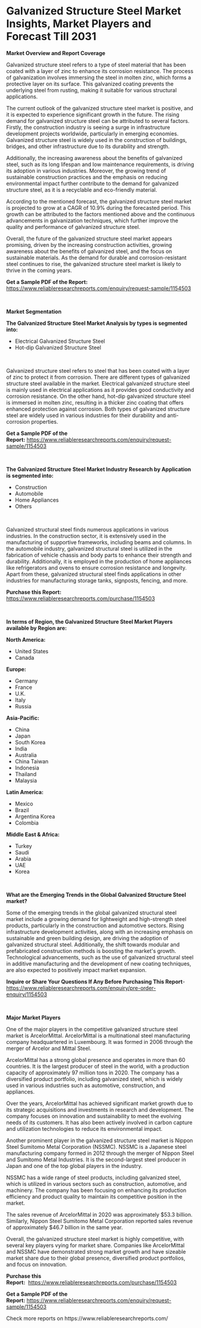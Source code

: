 <p><h1>Galvanized Structure Steel Market Insights, Market Players and Forecast Till 2031</h1></p><p><strong>Market Overview and Report Coverage</strong></p>
<p><p>Galvanized structure steel refers to a type of steel material that has been coated with a layer of zinc to enhance its corrosion resistance. The process of galvanization involves immersing the steel in molten zinc, which forms a protective layer on its surface. This galvanized coating prevents the underlying steel from rusting, making it suitable for various structural applications.</p><p>The current outlook of the galvanized structure steel market is positive, and it is expected to experience significant growth in the future. The rising demand for galvanized structure steel can be attributed to several factors. Firstly, the construction industry is seeing a surge in infrastructure development projects worldwide, particularly in emerging economies. Galvanized structure steel is widely used in the construction of buildings, bridges, and other infrastructure due to its durability and strength.</p><p>Additionally, the increasing awareness about the benefits of galvanized steel, such as its long lifespan and low maintenance requirements, is driving its adoption in various industries. Moreover, the growing trend of sustainable construction practices and the emphasis on reducing environmental impact further contribute to the demand for galvanized structure steel, as it is a recyclable and eco-friendly material.</p><p>According to the mentioned forecast, the galvanized structure steel market is projected to grow at a CAGR of 10.9% during the forecasted period. This growth can be attributed to the factors mentioned above and the continuous advancements in galvanization techniques, which further improve the quality and performance of galvanized structure steel.</p><p>Overall, the future of the galvanized structure steel market appears promising, driven by the increasing construction activities, growing awareness about the benefits of galvanized steel, and the focus on sustainable materials. As the demand for durable and corrosion-resistant steel continues to rise, the galvanized structure steel market is likely to thrive in the coming years.</p></p>
<p><strong>Get a Sample PDF of the Report:</strong> <a href="https://www.reliableresearchreports.com/enquiry/request-sample/1154503">https://www.reliableresearchreports.com/enquiry/request-sample/1154503</a></p>
<p>&nbsp;</p>
<p><strong>Market Segmentation</strong></p>
<p><strong>The Galvanized Structure Steel Market Analysis by types is segmented into:</strong></p>
<p><ul><li>Electrical Galvanized Structure Steel</li><li>Hot-dip Galvanized Structure Steel</li></ul></p>
<p>&nbsp;</p>
<p><p>Galvanized structure steel refers to steel that has been coated with a layer of zinc to protect it from corrosion. There are different types of galvanized structure steel available in the market. Electrical galvanized structure steel is mainly used in electrical applications as it provides good conductivity and corrosion resistance. On the other hand, hot-dip galvanized structure steel is immersed in molten zinc, resulting in a thicker zinc coating that offers enhanced protection against corrosion. Both types of galvanized structure steel are widely used in various industries for their durability and anti-corrosion properties.</p></p>
<p><strong>Get a Sample PDF of the Report:</strong>&nbsp;<a href="https://www.reliableresearchreports.com/enquiry/request-sample/1154503">https://www.reliableresearchreports.com/enquiry/request-sample/1154503</a></p>
<p>&nbsp;</p>
<p><strong>The Galvanized Structure Steel Market Industry Research by Application is segmented into:</strong></p>
<p><ul><li>Construction</li><li>Automobile</li><li>Home Appliances</li><li>Others</li></ul></p>
<p>&nbsp;</p>
<p><p>Galvanized structural steel finds numerous applications in various industries. In the construction sector, it is extensively used in the manufacturing of supportive frameworks, including beams and columns. In the automobile industry, galvanized structural steel is utilized in the fabrication of vehicle chassis and body parts to enhance their strength and durability. Additionally, it is employed in the production of home appliances like refrigerators and ovens to ensure corrosion resistance and longevity. Apart from these, galvanized structural steel finds applications in other industries for manufacturing storage tanks, signposts, fencing, and more.</p></p>
<p><strong>Purchase this Report:</strong>&nbsp; <a href="https://www.reliableresearchreports.com/purchase/1154503">https://www.reliableresearchreports.com/purchase/1154503</a></p>
<p>&nbsp;</p>
<p><strong>In terms of Region, the Galvanized Structure Steel Market Players available by Region are:</strong></p>
<p>
    <p> <strong> North America: </strong>
        <ul>
            <li>United States</li>
            <li>Canada</li>
        </ul>
        </p> 
    <p> <strong> Europe: </strong>
        <ul>
            <li>Germany</li>
            <li>France</li>
            <li>U.K.</li>
            <li>Italy</li>
            <li>Russia</li>
        </ul>
        </p> 
    <p> <strong> Asia-Pacific: </strong>
        <ul>
            <li>China</li>
            <li>Japan</li>
            <li>South Korea</li>
            <li>India</li>
            <li>Australia</li>
            <li>China Taiwan</li>
            <li>Indonesia</li>
            <li>Thailand</li>
            <li>Malaysia</li>
        </ul>
        </p> 
    <p> <strong> Latin America: </strong>
        <ul>
            <li>Mexico</li>
            <li>Brazil</li>
            <li>Argentina Korea</li>
            <li>Colombia</li>
        </ul>
        </p> 
    <p> <strong> Middle East & Africa: </strong>
        <ul>
            <li>Turkey</li>
            <li>Saudi</li>
            <li>Arabia</li>
            <li>UAE</li>
            <li>Korea</li>
        </ul>
    </p>
    </p>
<p>&nbsp;</p>
<p><strong>What are the Emerging Trends in the Global Galvanized Structure Steel market?</strong></p>
<p><p>Some of the emerging trends in the global galvanized structural steel market include a growing demand for lightweight and high-strength steel products, particularly in the construction and automotive sectors. Rising infrastructure development activities, along with an increasing emphasis on sustainable and green building design, are driving the adoption of galvanized structural steel. Additionally, the shift towards modular and prefabricated construction methods is boosting the market's growth. Technological advancements, such as the use of galvanized structural steel in additive manufacturing and the development of new coating techniques, are also expected to positively impact market expansion.</p></p>
<p><strong>Inquire or Share Your Questions If Any Before Purchasing This Report</strong>- <a href="https://www.reliableresearchreports.com/enquiry/pre-order-enquiry/1154503">https://www.reliableresearchreports.com/enquiry/pre-order-enquiry/1154503</a></p>
<p>&nbsp;</p>
<p><strong>Major Market Players</strong></p>
<p><p>One of the major players in the competitive galvanized structure steel market is ArcelorMittal. ArcelorMittal is a multinational steel manufacturing company headquartered in Luxembourg. It was formed in 2006 through the merger of Arcelor and Mittal Steel. </p><p>ArcelorMittal has a strong global presence and operates in more than 60 countries. It is the largest producer of steel in the world, with a production capacity of approximately 97 million tons in 2020. The company has a diversified product portfolio, including galvanized steel, which is widely used in various industries such as automotive, construction, and appliances.</p><p>Over the years, ArcelorMittal has achieved significant market growth due to its strategic acquisitions and investments in research and development. The company focuses on innovation and sustainability to meet the evolving needs of its customers. It has also been actively involved in carbon capture and utilization technologies to reduce its environmental impact.</p><p>Another prominent player in the galvanized structure steel market is Nippon Steel Sumitomo Metal Corporation (NSSMC). NSSMC is a Japanese steel manufacturing company formed in 2012 through the merger of Nippon Steel and Sumitomo Metal Industries. It is the second-largest steel producer in Japan and one of the top global players in the industry.</p><p>NSSMC has a wide range of steel products, including galvanized steel, which is utilized in various sectors such as construction, automotive, and machinery. The company has been focusing on enhancing its production efficiency and product quality to maintain its competitive position in the market.</p><p>The sales revenue of ArcelorMittal in 2020 was approximately $53.3 billion. Similarly, Nippon Steel Sumitomo Metal Corporation reported sales revenue of approximately $46.7 billion in the same year.</p><p>Overall, the galvanized structure steel market is highly competitive, with several key players vying for market share. Companies like ArcelorMittal and NSSMC have demonstrated strong market growth and have sizeable market share due to their global presence, diversified product portfolios, and focus on innovation.</p></p>
<p><strong>Purchase this Report:</strong>&nbsp;&nbsp;<a href="https://www.reliableresearchreports.com/purchase/1154503">https://www.reliableresearchreports.com/purchase/1154503</a></p>
<p></p>
<p><strong>Get a Sample PDF of the Report:</strong>&nbsp;<a href="https://www.reliableresearchreports.com/enquiry/request-sample/1154503">https://www.reliableresearchreports.com/enquiry/request-sample/1154503</a></p>
<p>Check more reports on https://www.reliableresearchreports.com/</p>